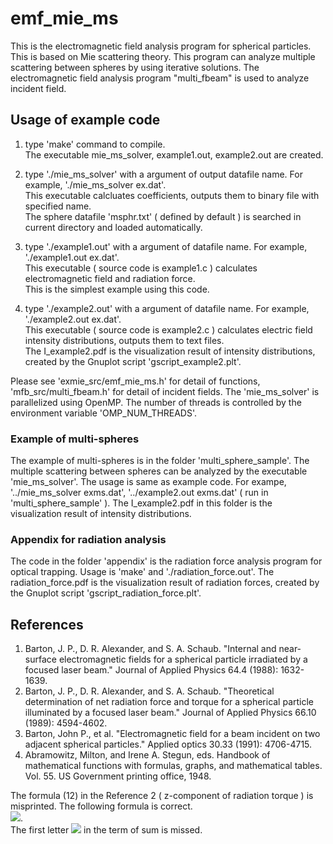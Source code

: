 # emf_mie_ms
This is the electromagnetic field analysis program for spherical particles. This is based on Mie scattering theory. 
This program can analyze multiple scattering between spheres by using iterative solutions. 
The electromagnetic field analysis program "multi_fbeam" is used to analyze incident field. 

## Usage of example code

1. type 'make' command to compile.  
   The executable mie_ms_solver, example1.out, example2.out are created.  
   
2. type './mie_ms_solver' with a argument of output datafile name. For example, './mie_ms_solver ex.dat'.  
   This executable calcluates coefficients, outputs them to binary file with specified name.  
   The sphere datafile 'msphr.txt' ( defined by default ) is searched in current directory and loaded automatically. 
   
3. type './example1.out' with a argument of datafile name. For example, './example1.out ex.dat'.  
   This executable ( source code is example1.c ) calculates electromagnetic field and radiation force.  
   This is the simplest example using this code. 
   
4. type './example2.out' with a argument of datafile name. For example, './example2.out ex.dat'.  
   This executable ( source code is example2.c ) calculates electric field intensity distributions, outputs them to text files.  
  The I_example2.pdf is the visualization result of intensity distributions, created by the Gnuplot script 'gscript_example2.plt'.
   
Please see 'exmie_src/emf_mie_ms.h' for detail of functions, 'mfb_src/multi_fbeam.h' for detail of incident fields. 
The 'mie_ms_solver' is parallelized using OpenMP. The number of threads is controlled by the environment variable 'OMP_NUM_THREADS'.


### Example of multi-spheres
The example of multi-spheres is in the folder 'multi_sphere_sample'. 
The multiple scattering between spheres can be analyzed by the executable 'mie_ms_solver'.
The usage is same as example code. 
For exampe, '../mie_ms_solver exms.dat', '../example2.out exms.dat' ( run in 'multi_sphere_sample' ). 
The I_example2.pdf in this folder is the visualization result of intensity distributions. 


### Appendix for radiation analysis  
The code in the folder 'appendix' is the radiation force analysis program for optical trapping. 
Usage is 'make' and './radiation_force.out'.
The radiation_force.pdf is the visualization result of radiation forces, created by the Gnuplot script 'gscript_radiation_force.plt'.


## References
1. Barton, J. P., D. R. Alexander, and S. A. Schaub. "Internal and near‐surface electromagnetic fields for a spherical particle irradiated by a focused laser beam." Journal of Applied Physics 64.4 (1988): 1632-1639.  
2. Barton, J. P., D. R. Alexander, and S. A. Schaub. "Theoretical determination of net radiation force and torque for a spherical particle illuminated by a focused laser beam." Journal of Applied Physics 66.10 (1989): 4594-4602.  
3. Barton, John P., et al. "Electromagnetic field for a beam incident on two adjacent spherical particles." Applied optics 30.33 (1991): 4706-4715.  
4. Abramowitz, Milton, and Irene A. Stegun, eds. Handbook of mathematical functions with formulas, graphs, and mathematical tables. Vol. 55. US Government printing office, 1948.  

The formula (12) in the Reference 2 ( z-component of radiation torque ) is misprinted. The following formula is correct.  
<img src="https://latex.codecogs.com/gif.latex?\frac{\left<N_z\right>}{a^3E_0^2}=-\frac{a}{8\pi}\sum_{l=1}^{\infty}\sum_{m=-l}^{l}l(l+1)m\left[\epsilon_{\mathrm{ext}}|a_{lm}|^2+|b_{lm}|^2+\Re(\epsilon_{\mathrm{ext}}a_{lm}A_{lm}^*+b_{lm}B_{lm}^*)\right]">.  
The first letter <img src="https://latex.codecogs.com/gif.latex?l"> in the term of sum is missed.



